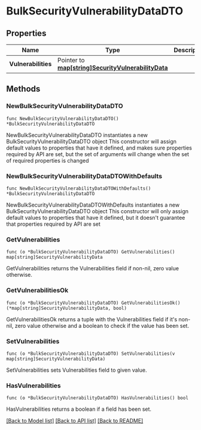 # BulkSecurityVulnerabilityDataDTO

## Properties

Name | Type | Description | Notes
------------ | ------------- | ------------- | -------------
**Vulnerabilities** | Pointer to [**map[string]SecurityVulnerabilityData**](SecurityVulnerabilityData.md) |  | [optional] 

## Methods

### NewBulkSecurityVulnerabilityDataDTO

`func NewBulkSecurityVulnerabilityDataDTO() *BulkSecurityVulnerabilityDataDTO`

NewBulkSecurityVulnerabilityDataDTO instantiates a new BulkSecurityVulnerabilityDataDTO object
This constructor will assign default values to properties that have it defined,
and makes sure properties required by API are set, but the set of arguments
will change when the set of required properties is changed

### NewBulkSecurityVulnerabilityDataDTOWithDefaults

`func NewBulkSecurityVulnerabilityDataDTOWithDefaults() *BulkSecurityVulnerabilityDataDTO`

NewBulkSecurityVulnerabilityDataDTOWithDefaults instantiates a new BulkSecurityVulnerabilityDataDTO object
This constructor will only assign default values to properties that have it defined,
but it doesn't guarantee that properties required by API are set

### GetVulnerabilities

`func (o *BulkSecurityVulnerabilityDataDTO) GetVulnerabilities() map[string]SecurityVulnerabilityData`

GetVulnerabilities returns the Vulnerabilities field if non-nil, zero value otherwise.

### GetVulnerabilitiesOk

`func (o *BulkSecurityVulnerabilityDataDTO) GetVulnerabilitiesOk() (*map[string]SecurityVulnerabilityData, bool)`

GetVulnerabilitiesOk returns a tuple with the Vulnerabilities field if it's non-nil, zero value otherwise
and a boolean to check if the value has been set.

### SetVulnerabilities

`func (o *BulkSecurityVulnerabilityDataDTO) SetVulnerabilities(v map[string]SecurityVulnerabilityData)`

SetVulnerabilities sets Vulnerabilities field to given value.

### HasVulnerabilities

`func (o *BulkSecurityVulnerabilityDataDTO) HasVulnerabilities() bool`

HasVulnerabilities returns a boolean if a field has been set.


[[Back to Model list]](../README.md#documentation-for-models) [[Back to API list]](../README.md#documentation-for-api-endpoints) [[Back to README]](../README.md)


